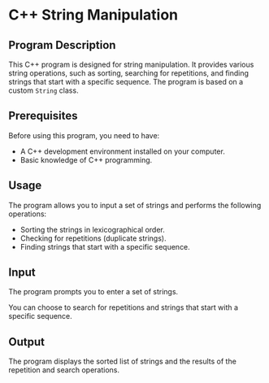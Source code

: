 # C++ String Manipulation

## Program Description

This C++ program is designed for string manipulation. It provides various string operations, such as sorting, searching for repetitions, and finding strings that start with a specific sequence. The program is based on a custom `String` class.

## Prerequisites

Before using this program, you need to have:

- A C++ development environment installed on your computer.
- Basic knowledge of C++ programming.

## Usage
The program allows you to input a set of strings and performs the following operations:
- Sorting the strings in lexicographical order.
- Checking for repetitions (duplicate strings).
- Finding strings that start with a specific sequence.
## Input
The program prompts you to enter a set of strings.

You can choose to search for repetitions and strings that start with a specific sequence.

## Output
The program displays the sorted list of strings and the results of the repetition and search operations.
